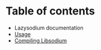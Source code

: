 # Table of contents

* Lazysodium documentation
* [Usage](usage.md)
* [Compiling Libsodium](compiling-libsodium.md)


